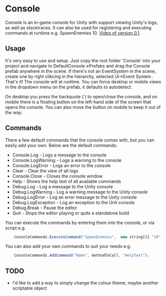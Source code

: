 # Console

Console is an in-game console for Unity with support viewing Unity's logs, as well as stacktraces. It can also be used for registering and executing commands at runtime e.g. SpawnEnemies 10. [Video of version 0.1](https://youtu.be/fEte3S5vBX8).

## Usage
It's very easy to use and setup. Just copy the root folder 'Console' into your project and navigate to DefaultConsole->Prefabs and drag the Console prefab anywhere in the scene. If there's not an EventSystem in the scene, create one by right clikcing in the hierarchy, selected UI->Event System . That's it! The console will at runtime. You can force desktop or mobile views in the dropdown menu on the prefab, it defaults to autodetect.

On desktop you press the backquote (`) to open/close the console, and on mobile there is a floating button on the left-hand side of the screen that opens the console. You can also move the button on mobile to keep it out of the way.

## Commands
There a few default commands that the console comes with, but you can easily add your own. Below are the default commands:

- Console.Log - Logs a message to the console
- Console.LogWarning - Logs a warning to the console
- Console.LogError - Logs an error to the console
- Clear - Clear the view of all logs
- Console.Close - Closes the console window
- Help - Shows the help text of all available commands
- Debug.Log - Log a message to the Unity console
- Debug.LogWarning - Log a warning message to the Unity console
- Debug.LogError - Log an error message to the Unity console
- Debug.LogException - Log an exception to the Unit console
- Debug.Break - Pause the editor
- Quit - Stops the editor playing or quits a standalone build

You can execute the commands by entering them into the console, or via script e.g. 

```javascript
    ConsoleCommands.ExecuteCommand("SpawnEnemies",  new string[]{ "10" });
```

You can also add your own commands to suit your needs e.g.

```javascript
    ConsoleCommands.AddCommand("Name", methodToCall, "HelpText");
```

## TODO

- I'd like to add a way to simply change the colour theme, maybe another scriptable object